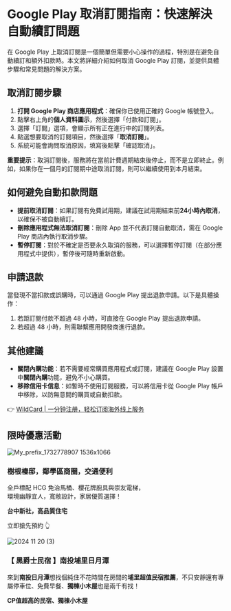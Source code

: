 # Google Play 取消訂閱指南：快速解決自動續訂問題

在 Google Play 上取消訂閱是一個簡單但需要小心操作的過程，特別是在避免自動續訂和額外扣款時。本文將詳細介紹如何取消 Google Play 訂閱，並提供具體步驟和常見問題的解決方案。

## 取消訂閱步驟

1. **打開 Google Play 商店應用程式**：確保你已使用正確的 Google 帳號登入。
2. 點擊右上角的**個人資料圖示**，然後選擇「付款和訂閱」。
3. 選擇「訂閱」選項，會顯示所有正在進行中的訂閱列表。
4. 點選想要取消的訂閱項目，然後選擇「**取消訂閱**」。
5. 系統可能會詢問取消原因，填寫後點擊「確認取消」。

**重要提示**：取消訂閱後，服務將在當前計費週期結束後停止，而不是立即終止。例如，如果你在一個月的訂閱期中途取消訂閱，則可以繼續使用到本月結束。

## 如何避免自動扣款問題

- **提前取消訂閱**：如果訂閱有免費試用期，建議在試用期結束前**24小時內取消**，以確保不被自動續訂。
- **刪除應用程式無法取消訂閱**：刪除 App 並不代表訂閱自動取消，需在 Google Play 商店內執行取消步驟。
- **暫停訂閱**：對於不確定是否要永久取消的服務，可以選擇暫停訂閱（在部分應用程式中提供），暫停後可隨時重新啟動。

## 申請退款

當發現不當扣款或誤購時，可以通過 Google Play 提出退款申請。以下是具體操作：

1. 若距訂閱付款不超過 48 小時，可直接在 Google Play 提出退款申請。
2. 若超過 48 小時，則需聯繫應用開發商進行退款。

## 其他建議

- **關閉內購功能**：若不需要經常購買應用程式或訂閱，建議在 Google Play 設置中**關閉內購**功能，避免不小心購買。
- **移除信用卡信息**：如暫時不使用訂閱服務，可以將信用卡從 Google Play 帳戶中移除，以防無意間的購買或自動扣款。

👉 [WildCard | 一分钟注册，轻松订阅海外线上服务](https://bbtdd.com/WildCard)

## 限時優惠活動

![My_prefix_1732778907 1536x1066](https://bbtdd.com/img/623009347077.webp)

### 樹根榛邸，鄰學區商圈，交通便利

全戶標配 HCG 免治馬桶、櫻花牌廚具與崇友電梯，  
環境幽靜宜人，寬敞設計，家居優質選擇！

**台中新社，高品質住宅**

立即搶先預約 👆

![2024 11 20 (3)](https://bbtdd.com/img/755434729713479.webp)

### 【 黑爵士民宿 】**南投埔里日月潭**

來到**南投日月潭**想找個純住不花時間在房間的**埔里超值民宿推薦**，不只安靜還有專屬停車位、免費早餐、**獨棟小木屋**也是兩千有找！

**CP值超高的民宿、獨棟小木屋**